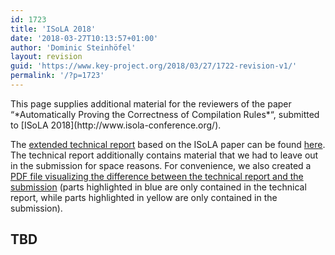 ```yaml
---
id: 1723
title: 'ISoLA 2018'
date: '2018-03-27T10:13:57+01:00'
author: 'Dominic Steinhöfel'
layout: revision
guid: 'https://www.key-project.org/2018/03/27/1722-revision-v1/'
permalink: '/?p=1723'
---
```


<div class="row"><div class="col-md-3 col-md-push-9">  </div><div class="col-md-9 col-md-pull-3"> <span aria-hidden="true" class="glyphicon glyphicon-info-sign"></span> This page supplies additional material for the reviewers of the paper “*Automatically Proving the Correctness of Compilation Rules*“, submitted to [ISoLA 2018](http://www.isola-conference.org/).

 The [extended technical report](TODO-TR-LINK) based on the ISoLA paper can be found [here](TODO-TR-LINK). The technical report additionally contains material that we had to leave out in the submission for space reasons. For convenience, we also created a [PDF file visualizing the difference between the technical report and the submission](TODO-DIFF-LINK) (parts highlighted in blue are only contained in the technical report, while parts highlighted in yellow are only contained in the submission).

## TBD

 </div></div>